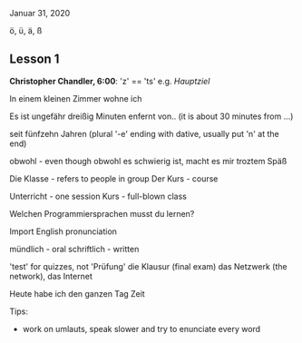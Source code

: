 Januar 31, 2020

ö, ü, ä, ß

## Lesson 1
**Christopher Chandler, 6:00**:
'z' == 'ts' e.g. _Hauptziel_

In einem kleinen Zimmer wohne ich

Es ist ungefähr dreißig Minuten enfernt von.. (it is about 30 minutes from ...)

seit fünfzehn Jahren (plural '-e' ending with dative, usually put 'n' at the end)

obwohl - even though
obwohl es schwierig ist, macht es mir troztem Späß

Die Klasse - refers to people in group
Der Kurs - course

Unterricht - one session
Kurs - full-blown class

Welchen Programmiersprachen musst du lernen?

Import English pronunciation

mündlich - oral
schriftlich - written

'test' for quizzes, not 'Prüfung'
die Klausur (final exam)
das Netzwerk (the network), das Internet

Heute habe ich den ganzen Tag Zeit

Tips: 

- work on umlauts, speak slower and try to enunciate every word

